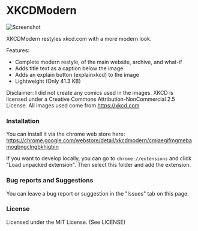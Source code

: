 # XKCDModern
![Screenshot](https://i.imgur.com/bDc0XSQ.png)

XKCDModern restyles xkcd.com with a more modern look.

Features:
- Complete modern restyle, of the main website, archive, and what-if
- Adds title text as a caption below the image
- Adds an explain button (explainxkcd) to the image
- Lightweight (Only 41.3 KB)

Disclaimer: I did not create any comics used in the images. XKCD is licensed under a Creative Commons Attribution-NonCommercial 2.5 License. All images used come from https://xkcd.com



### Installation
You can install it via the chrome web store here: https://chrome.google.com/webstore/detail/xkcdmodern/cmjaegifmgmebamogbngclngbkhjgbin

If you want to develop locally, you can go to `chrome://extensions` and click "Load unpacked extension". Then select this folder and add the extension.

### Bug reports and Suggestions
You can leave a bug report or suggestion in the "Issues" tab on this page. 

### License
Licensed under the MIT License. (See LICENSE)

